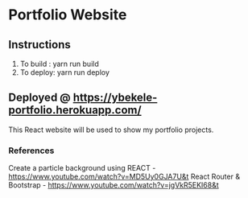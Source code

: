 # Portfolio Website
## Instructions 
1. To build : yarn run build 
2. To deploy: yarn run deploy
## Deployed @ https://ybekele-portfolio.herokuapp.com/
This React website will be used to show my portfolio projects. 

### References
Create a particle background using REACT - https://www.youtube.com/watch?v=MD5Uy0GJA7U&t
React Router & Bootstrap - https://www.youtube.com/watch?v=jgVkR5EKI68&t
